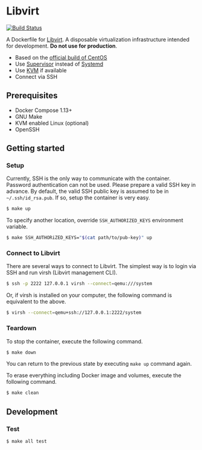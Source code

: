 # Libvirt

[![Build Status](https://travis-ci.org/t13a/dockerfile-libvirt.svg?branch=master)](https://travis-ci.org/t13a/dockerfile-libvirt)

A Dockerfile for [Libvirt](https://libvirt.org/). A disposable virtualization infrastructure intended for development. **Do not use for production**.

- Based on the [official build of CentOS](https://hub.docker.com/_/centos)
- Use [Supervisor](http://supervisord.org/) instead of [Systemd](https://freedesktop.org/wiki/Software/systemd/)
- Use [KVM](https://www.linux-kvm.org/page/Main_Page) if available
- Connect via SSH

## Prerequisites

- Docker Compose 1.13+
- GNU Make
- KVM enabled Linux (optional)
- OpenSSH

## Getting started

### Setup

Currently, SSH is the only way to communicate with the container. Password authentication can not be used. Please prepare a valid SSH key in advance. By default, the valid SSH public key is assumed to be in `~/.ssh/id_rsa.pub`. If so, setup the container is very easy.

```bash
$ make up
```

To specify another location, override `SSH_AUTHORIZED_KEYS` environment variable.

```bash
$ make SSH_AUTHORiZED_KEYS="$(cat path/to/pub-key)" up
```


### Connect to Libvirt

There are several ways to connect to Libvirt. The simplest way is to login via SSH and run virsh (Libvirt management CLI).

```bash
$ ssh -p 2222 127.0.0.1 virsh --connect=qemu:///system
```

Or, if virsh is installed on your computer, the following command is equivalent to the above.

```bash
$ virsh --connect=qemu+ssh://127.0.0.1:2222/system
```

### Teardown

To stop the container, execute the following command.

```bash
$ make down
```

You can return to the previous state by executing `make up` command again.

To erase everything including Docker image and volumes, execute the following command.

```bash
$ make clean
```

## Development

### Test

```bash
$ make all test
```
